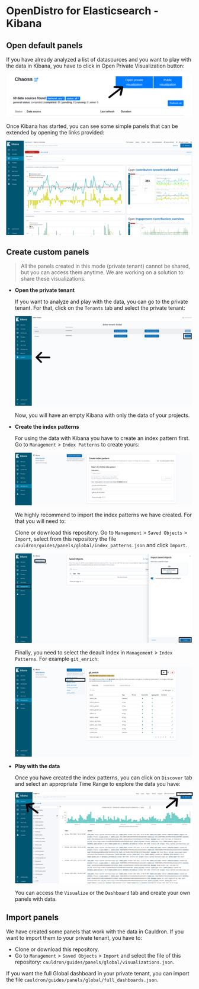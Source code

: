 # OpenDistro for Elasticsearch - Kibana

## Open default panels

If you have already analyzed a list of datasources and you want to play with the data in Kibana, you have to click in Open Private Visualization button:

![Open dashboard](images/kibana/open_dashboard.png)

Once Kibana has started, you can see some simple panels that can be extended by opening the links provided:

![Kibana dashboard](images/kibana/kibana_main.png)

## Create custom panels

> All the panels created in this mode (private tenant) cannot be shared, but you can access them anytime. We are working on a solution to share these visualizations.

- **Open the private tenant**

  If you want to analyze and play with the data, you can go to the private tenant. For that, click on the `Tenants` tab and select the private tenant:

  ![Open tenants](images/kibana/private_tenant.png)

  Now, you will have an empty Kibana with only the data of your projects.

- **Create the index patterns**

  For using the data with Kibana you have to create an index pattern first. Go to `Management` > `Index Patterns` to create yours:

  ![Create index patterns](images/kibana/create_index_patterns.png)

  We highly recommend to import the index patterns we have created. For that you will need to:

  Clone or download this repository. Go to `Management` > `Saved Objects` > `Import`, select from this repository the file `cauldron/guides/panels/global/index_patterns.json` and click `Import`.

    ![Import index patterns](images/kibana/import_index_patterns.png)

  Finally, you need to select the deault index in `Management` > `Index Patterns`. For example `git_enrich`:

    ![Default index patterns](images/kibana/default_index.png)


- **Play with the data**

  Once you have created the index patterns, you can click on `Discover` tab and select an appropriate Time Range to explore the data you have:

  ![Discover](images/kibana/discover.png)

  You can access the `Visualize` or the `Dashboard` tab and create your own panels with data.


## Import panels

  We have created some panels that work with the data in Cauldron. If you want to import them to your private tenant, you have to:
  - Clone or download this repository.
  - Go to `Management` > `Saved Objects` > `Import` and select the file of this repository: `cauldron/guides/panels/global/visualizations.json`.

  If you want the full Global dashboard in your private tenant, you can import the file `cauldron/guides/panels/global/full_dashboards.json`.
